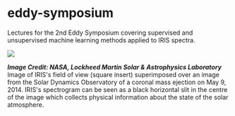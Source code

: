 # eddy-symposium
Lectures for the 2nd Eddy Symposium covering supervised and unsupervised machine learning methods applied to IRIS spectra.

![](pics/IRIS_SDO.png)

***Image Credit: NASA, Lockheed Martin Solar & Astrophysics Laboratory***
Image of IRIS's field of view (square insert) superimposed over an image from the Solar Dynamics Observatory of a coronal mass ejection on May 9, 2014. IRIS's spectrogram can be seen as a black horizontal slit in the centre of the image which collects physical information about the state of the solar atmosphere.
